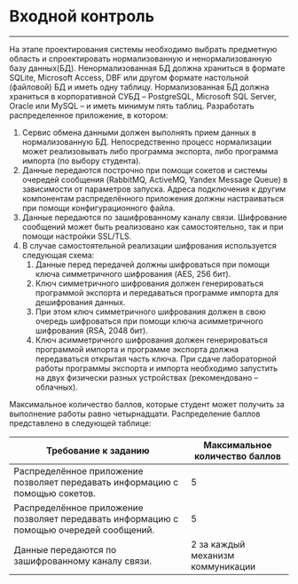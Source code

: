 # Входной контроль

___

На этапе проектирования системы необходимо выбрать предметную область и спроектировать нормализованную и
ненормализованную базу данных(БД). Ненормализованная БД должна храниться в формате SQLite, Microsoft Access, DBF или
другом формате настольной (файловой) БД и иметь одну таблицу. Нормализованная БД должна храниться в корпоративной СУБД –
PostgreSQL, Microsoft SQL Server, Oracle или MySQL – и иметь минимум пять таблиц.
Разработать распределенное приложение, в котором:

1. Сервис обмена данными должен выполнять прием данных в нормализованную БД. Непосредственно процесс нормализации может
   реализовывать либо программа экспорта, либо программа импорта (по выбору студента).
2. Данные передаются построчно при помощи сокетов и системы очередей сообщения (RabbitMQ, ActiveMQ, Yandex Message
   Queue) в зависимости от параметров запуска. Адреса подключения к другим компонентам распределённого приложения должны
   настраиваться при помощи конфигурационного файла.
3. Данные передаются по зашифрованному каналу связи. Шифрование сообщений может быть реализовано как самостоятельно, так
   и при помощи настройки SSL/TLS.
4. В случае самостоятельной реализации шифрования используется следующая схема:
    1. Данные перед передачей должны шифроваться при помощи ключа симметричного шифрования (AES, 256 бит).
    2. Ключ симметричного шифрования должен генерироваться программой экспорта и передаваться программе импорта для
       дешифрования данных.
    3. При этом ключ симметричного шифрования должен в свою очередь шифроваться при помощи ключа асимметричного
       шифрования (RSA, 2048 бит).
    4. Ключ асимметричного шифрования должен генерироваться программой импорта и программе экспорта должна передаваться
       открытая часть ключа.
       При сдаче лабораторной работы программы экспорта и импорта необходимо запустить на двух физически разных
       устройствах (рекомендовано – облачных).

Максимальное количество баллов, которые студент может получить за выполнение работы равно четырнадцати. Распределение
баллов представлено в следующей таблице:

| Требование к заданию                                                                    | Максимальное количество баллов    |
|-----------------------------------------------------------------------------------------|-----------------------------------|
| Распределённое приложение позволяет передавать информацию с помощью сокетов.            | 5                                 |
| Распределённое приложение позволяет передавать информацию с помощью очередей сообщений. | 5                                 |
| Данные передаются по зашифрованному каналу связи.                                       | 2 за каждый механизм коммуникации |